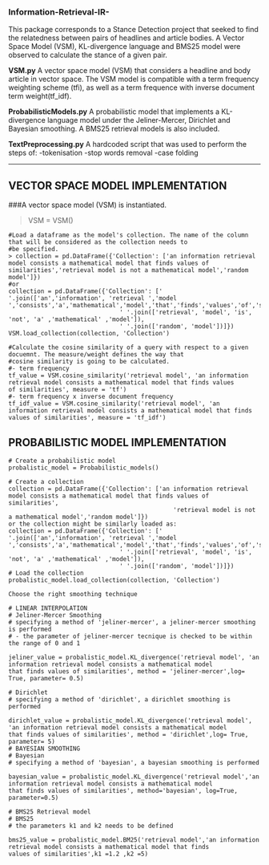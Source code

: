### Information-Retrieval-IR-
This package corresponds to a Stance Detection project that seeked to find the relatedness between pairs of headlines and article bodies. A Vector Space Model (VSM), KL-divergence language and BMS25 model were observed to calculate the stance of a given pair. 

**VSM.py**
A vector space model (VSM) that considers a headline and body article in vector space. The VSM model is compatible with a term frequency weighting scheme (tfi), as well as a term frequence with inverse document term weight(tf_idf).

**ProbabilisticModels.py**
A probabilistic model that implements a KL-divergence language model under the Jeliner-Mercer, Dirichlet and Bayesian smoothing. A BMS25 retrieval models is also included.

**TextPreprocessing.py**
 A hardcoded script that was used to perform the steps of: 
 -tokenisation
 -stop words removal
 -case folding
 
 ----------------------------------------------------------------------------------------------------------------------------------

VECTOR SPACE MODEL IMPLEMENTATION
----------------------------------

###A vector space model (VSM) is instantiated.

>VSM = VSM()

    #Load a dataframe as the model's collection. The name of the column that will be considered as the collection needs to 
    #be specified.
    > collection = pd.DataFrame({'Collection': ['an information retrieval model consists a mathematical model that finds values of                    similarities','retrieval model is not a mathematical model','random model']})
    #or 
    collection = pd.DataFrame({'Collection': [' '.join(['an','information', 'retrieval ','model                                                                             ','consists','a','mathematical','model','that','finds','values','of','similarities']),
                                   ' '.join(['retrieval', 'model', 'is', 'not', 'a' ,'mathematical' ,'model']),
                                   ' '.join(['random', 'model'])]})
    VSM.load_collection(collection, 'Collection')

    #Calculate the cosine similarity of a query with respect to a given docuemnt. The measure/weight defines the way that 
    #cosine similarity is going to be calculated.
    #- term frequency
    tf_value = VSM.cosine_similarity('retrieval model', 'an information retrieval model consists a mathematical model that finds values                 of similarities', measure = 'tf')
    #- term frequency x inverse document frequency
    tf_idf_value = VSM.cosine_similarity('retrieval model', 'an information retrieval model consists a mathematical model that finds                    values of similarities', measure = 'tf_idf')

PROBABILISTIC MODEL IMPLEMENTATION
----------------------------------
    # Create a probabilistic model
    probalistic_model = Probabilistic_models()

    # Create a collection
    collection = pd.DataFrame({'Collection': ['an information retrieval model consists a mathematical model that finds values of similarities',
                                                  'retrieval model is not a mathematical model','random model']})
    or the collection might be similarly loaded as:
    collection = pd.DataFrame({'Collection': [' '.join(['an','information', 'retrieval ','model ','consists','a','mathematical','model','that','finds','values','of','similarities']),
                                   ' '.join(['retrieval', 'model', 'is', 'not', 'a' ,'mathematical' ,'model']),
                                   ' '.join(['random', 'model'])]})
    # Load the collection
    probalistic_model.load_collection(collection, 'Collection')

    Choose the right smoothing technique
    
    # LINEAR INTERPOLATION
    # Jeliner-Mercer Smoothing
    # specifying a method of 'jeliner-mercer', a jeliner-mercer smoothing is performed
    # - the parameter of jeliner-mercer tecnique is checked to be within the range of 0 and 1
    
    jeliner_value = probalistic_model.KL_divergence('retrieval model', 'an information retrieval model consists a mathematical model                            that finds values of similarities', method = 'jeliner-mercer',log= True, parameter= 0.5)
    
    # Dirichlet
    # specifying a method of 'dirichlet', a dirichlet smoothing is performed
    
    dirichlet_value = probalistic_model.KL_divergence('retrieval model', 'an information retrieval model consists a mathematical model                          that finds values of similarities', method = 'dirichlet',log= True, parameter= 5)
    # BAYESIAN SMOOTHING
    # Bayesian
    # specifying a method of 'bayesian', a bayesian smoothing is performed

    bayesian_value = probalistic_model.KL_divergence('retrieval model','an information retrieval model consists a mathematical model                            that finds values of similarities', method='bayesian', log=True, parameter=0.5)

    # BMS25 Retrieval model    
    # BMS25
    # the parameters k1 and k2 needs to be defined
    
    bms25_value = probalistic_model.BM25('retrieval model','an information retrieval model consists a mathematical model that finds                           values of similarities',k1 =1.2 ,k2 =5)
    
